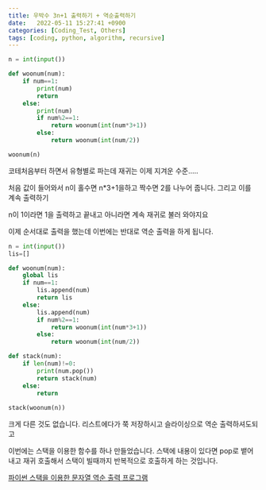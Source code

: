 ```yaml
---
title: 우박수 3n+1 출력하기 + 역순출력하기
date:   2022-05-11 15:27:41 +0900
categories: [Coding_Test, Others]
tags: [coding, python, algorithm, recursive]
---
```



```py
n = int(input())

def woonum(num):
    if num==1:
        print(num)
        return
    else:
        print(num)
        if num%2==1:
            return woonum(int(num*3+1))
        else:
            return woonum(int(num/2))

woonum(n)
```
코테처음부터 하면서 유형별로 파는데 재귀는 이제 지겨운 수준.....

 

처음 값이 들어와서 n이 홀수면 n*3+1을하고 짝수면 2를 나누어 줍니다. 그리고 이를 계속 출력하기

 

n이 1이라면 1을 출력하고 끝내고 아니라면 계속 재귀로 불러 와야지요

 

이제 순서대로 출력을 했는데 이번에는 반대로 역순 출력을 하게 됩니다.

```py
n = int(input())
lis=[]

def woonum(num):
    global lis
    if num==1:
        lis.append(num)
        return lis
    else:
        lis.append(num)
        if num%2==1:
            return woonum(int(num*3+1))
        else:
            return woonum(int(num/2))

def stack(num):
    if len(num)!=0:
        print(num.pop())
        return stack(num)
    else:
        return
        
stack(woonum(n))
```
 

크게 다른 것도 없습니다. 리스트에다가 쭉 저장하시고 슬라이싱으로 역순 출력하셔도되고

 

이번에는 스택을 이용한 함수를 하나 만들었습니다. 스택에 내용이 있다면 pop로 뱉어내고 재귀 호출해서 스택이 빌때까지 반복적으로 호출하게 하는 것입니다.


[파이썬 스택을 이용한 문자열 역순 출력 프로그램](https://jeong-daniel.github.io/posts/%ED%8C%8C%EC%9D%B4%EC%8D%AC-%EC%8A%A4%ED%83%9D%EC%9D%84-%EC%9D%B4%EC%9A%A9%ED%95%9C-%EB%AC%B8%EC%9E%90%EC%97%B4-%EC%97%AD%EC%88%9C-%EC%B6%9C%EB%A0%A5-%ED%94%84%EB%A1%9C%EA%B7%B8%EB%9E%A8/)